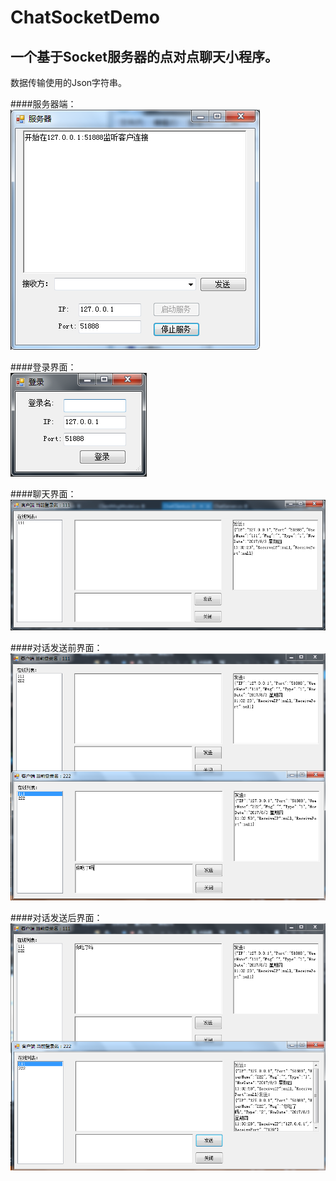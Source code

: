 # ChatSocketDemo
一个基于Socket服务器的点对点聊天小程序。
------------------------------------
数据传输使用的Json字符串。

####服务器端：<br>
![Alt 服务器端](https://github.com/Johnnyhuhu/ChatSocketDemo/blob/master/Screenshots/1.png)

####登录界面：<br>
![Alt 登录界面](https://github.com/Johnnyhuhu/ChatSocketDemo/blob/master/Screenshots/2.png)

####聊天界面：<br>
![Alt 聊天界面](https://github.com/Johnnyhuhu/ChatSocketDemo/blob/master/Screenshots/3.png)

####对话发送前界面：<br>
![Alt 对话发送前界面](https://github.com/Johnnyhuhu/ChatSocketDemo/blob/master/Screenshots/4.png)

####对话发送后界面：<br>
![Alt 对话发送后界面](https://github.com/Johnnyhuhu/ChatSocketDemo/blob/master/Screenshots/5.png)
